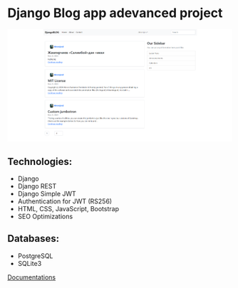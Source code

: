 # Django Blog app adevanced project

![logo](/logo.png)

## Technologies:
 - Django
 - Django REST
 - Django Simple JWT
 - Authentication for JWT (RS256)
 - HTML, CSS, JavaScript, Bootstrap
 - SEO Optimizations

## Databases:
 + PostgreSQL
 + SQLite3

[Documentations](docs/index.md)

